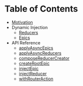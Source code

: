 # Table of Contents

* [Motivation](/docs/Motivation.md)
* Dynamic Injection
  * [Reducers](/docs/Dynamic-Injection/Reducers.md)
  * [Epics](/docs/Dynamic-Injection/Epics.md)
* API Reference
  * [applyAsyncEpics](/docs/API-Reference/applyAsyncEpics.md)
  * [applyAsyncReducers](/docs/API-Reference/applyAsyncReducers.md)
  * [composeReducerCreator](/docs/API-Reference/composeReducerCreator.md)
  * [createRootEpic](/docs/API-Reference/createRootEpic.md)
  * [injectEpic](/docs/API-Reference/injectEpic.md)
  * [injectReducer](/docs/API-Reference/injectReducer.md)
  * [withRouterAction](/docs/API-Reference/withRouterAction.md)

